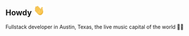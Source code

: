 ## Howdy <img src="https://github.com/ABSphreak/ABSphreak/blob/master/gifs/Hi.gif" width="30px">

Fullstack developer in Austin, Texas, the live music capital of the world 🤘🎸
